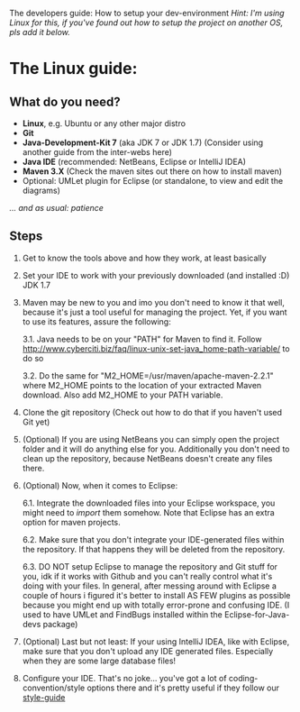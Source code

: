 The developers guide: How to setup your dev-environment
_Hint: I'm using Linux for this, if you've found out how to setup the project on another OS, pls add it below._

# The Linux guide:

## What do you need?
* **Linux**, e.g. Ubuntu or any other major distro
* **Git**
* **Java-Development-Kit 7** (aka JDK 7 or JDK 1.7) (Consider using another guide from the inter-webs here)
* **Java IDE** (recommended: NetBeans, Eclipse or IntelliJ IDEA)
* **Maven 3.X** (Check the maven sites out there on how to install maven)
* Optional: UMLet plugin for Eclipse (or standalone, to view and edit the diagrams)

_... and as usual: patience_

## Steps

1. Get to know the tools above and how they work, at least basically

2. Set your IDE to work with your previously downloaded (and installed :D) JDK 1.7

3. Maven may be new to you and imo you don't need to know it that well, because it's just a tool useful for managing the project. Yet, if you want to use its features, assure the following:  

   3.1. Java needs to be on your "PATH" for Maven to find it. Follow http://www.cyberciti.biz/faq/linux-unix-set-java_home-path-variable/ to do so  

   3.2. Do the same for "M2_HOME=/usr/maven/apache-maven-2.2.1" where M2_HOME points to the location of your extracted Maven download. Also add M2_HOME to your PATH variable.

4. Clone the git repository (Check out how to do that if you haven't used Git yet)

5. (Optional) If you are using NetBeans you can simply open the project folder and it will do anything else for you. 
Additionally you don't need to clean up the repository, because NetBeans doesn't create any files there.

6. (Optional) Now, when it comes to Eclipse:

   6.1. Integrate the downloaded files into your Eclipse workspace, you might need to _import_ them somehow. Note that Eclipse has an extra option for maven projects.

   6.2. Make sure that you don't integrate your IDE-generated files within the repository. If that happens they will be deleted from the repository.

   6.3. DO NOT setup Eclipse to manage the repository and Git stuff for you, idk if it works with Github and you can't really control what it's doing with your files. In general, after messing around with Eclipse a couple of hours i figured it's better to install AS FEW plugins as possible because you might end up with totally error-prone and confusing IDE. (I used to have UMLet and FindBugs installed within the Eclipse-for-Java-devs package)

7. (Optional) Last but not least: If your using IntelliJ IDEA, like with Eclipse, make sure that you don't upload any IDE generated files. Especially when they are some large database files!

8. Configure your IDE. That's no joke... you've got a lot of coding-convention/style options there and it's pretty useful if they follow our [style-guide](https://github.com/GameRevision/GWLP-R/wiki/StyleGuide)
